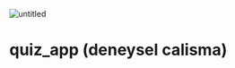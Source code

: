 ![untitled](https://user-images.githubusercontent.com/38860392/173632174-7abd70d1-81a1-4430-ab26-24689b9eb499.gif)
# quiz_app (deneysel calisma)


